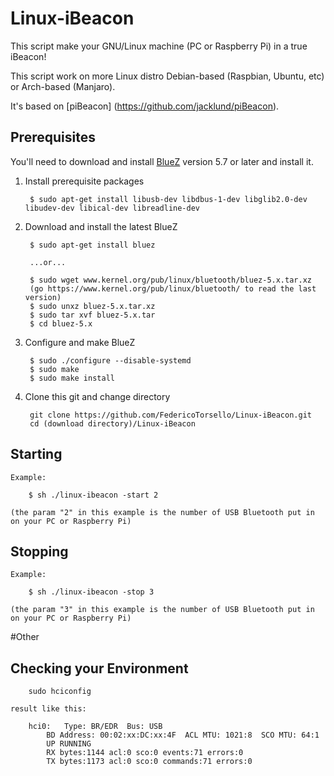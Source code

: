 # Linux-iBeacon

This script make your GNU/Linux machine (PC or Raspberry Pi) in a true iBeacon!

This script work on more Linux distro Debian-based (Raspbian, Ubuntu, etc) or Arch-based (Manjaro).

It's based on [piBeacon] (https://github.com/jacklund/piBeacon).

## Prerequisites
You'll need to download and install [BlueZ](http://www.bluez.org) version 5.7 or later and install it.

1. Install prerequisite packages

		$ sudo apt-get install libusb-dev libdbus-1-dev libglib2.0-dev libudev-dev libical-dev libreadline-dev

2. Download and install the latest BlueZ

		$ sudo apt-get install bluez
		
		...or...
		
		$ sudo wget www.kernel.org/pub/linux/bluetooth/bluez-5.x.tar.xz
		(go https://www.kernel.org/pub/linux/bluetooth/ to read the last version)
		$ sudo unxz bluez-5.x.tar.xz
		$ sudo tar xvf bluez-5.x.tar
		$ cd bluez-5.x

3. Configure and make BlueZ

		$ sudo ./configure --disable-systemd
		$ sudo make
		$ sudo make install
		
4. Clone this git and change directory
		
		git clone https://github.com/FedericoTorsello/Linux-iBeacon.git
		cd (download directory)/Linux-iBeacon
		
## Starting

	Example:

		$ sh ./linux-ibeacon -start 2
		
	(the param "2" in this example is the number of USB Bluetooth put in on your PC or Raspberry Pi)

## Stopping

	Example:
	
		$ sh ./linux-ibeacon -stop 3
		
	(the param "3" in this example is the number of USB Bluetooth put in on your PC or Raspberry Pi)

#Other

## Checking your Environment

		sudo hciconfig

	result like this:

		hci0:   Type: BR/EDR  Bus: USB
    		BD Address: 00:02:xx:DC:xx:4F  ACL MTU: 1021:8  SCO MTU: 64:1
    		UP RUNNING
    		RX bytes:1144 acl:0 sco:0 events:71 errors:0
    		TX bytes:1173 acl:0 sco:0 commands:71 errors:0
